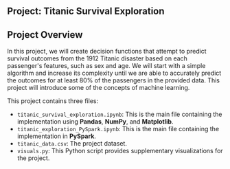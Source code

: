 ## Project: Titanic Survival Exploration

## Project Overview
In this project, we will create decision functions that attempt to predict survival outcomes from the 1912 Titanic disaster based on each passenger's features, such as sex and age. We will start with a simple algorithm and increase its complexity until we are able to accurately predict the outcomes for at least 80% of the passengers in the provided data. This project will introduce some of the concepts of machine learning.

This project contains three files:

- `titanic_survival_exploration.ipynb`: This is the main file containing the implementation using **Pandas**, **NumPy**, and **Matplotlib**.
- `titanic_exploration_PySpark.ipynb`: This is the main file containing the implementation in **PySpark**.
- `titanic_data.csv`: The project dataset.
- `visuals.py`: This Python script provides supplementary visualizations for the project.
